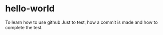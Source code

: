 # hello-world
To learn how to use github
Just to test, how a commit is made and how to complete the test.
